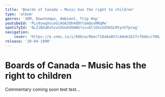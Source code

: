 ```yaml
---
title: 'Boards of Canada – Music has the right to children'
type: 'album'
genres: 'IDM, Downtempo, Ambient, Trip Hop'
youtubeId: 'PLs9zwqXsceUjAG0JQh4dBYlGmQovMRqMe'
spotifyId: '6LZiNXaDvhzvnXUubVOmNU?si=bllGhcGdSKGLMtynV7prwg'
navigation:
    cover: 'https://e.snmc.io/i/600/w/0becf10a0a857c44eb1627cfbbbcc700/2371321/boards-of-canada-music-has-the-right-to-children-Cover-Art.jpg'
release: '20-04-1998'
---
```

<music-genre-list :genres="genres"></music-genre-list>

# Boards of Canada – Music has the right to children
Commentary coming soon test test...







